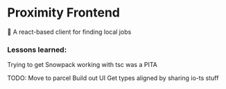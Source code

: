 # Proximity Frontend
:construction: A react-based client for finding local jobs


### Lessons learned:
Trying to get Snowpack working with tsc was a PITA

TODO:
Move to parcel
Build out UI
Get types aligned by sharing io-ts stuff